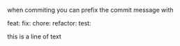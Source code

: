 when commiting you can prefix the commit message with

feat:
fix:
chore:
refactor:
test:

this is a line of text